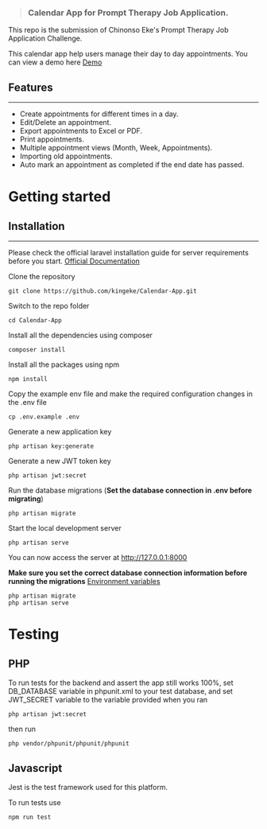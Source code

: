> ### Calendar App for Prompt Therapy Job Application.

This repo is the submission of Chinonso Eke's Prompt Therapy Job Application Challenge.

This calendar app help users manage their day to day appointments. You can view a demo here [Demo](https://calendar-appointments.herokuapp.com/)

## Features

---

-   Create appointments for different times in a day.
-   Edit/Delete an appointment.
-   Export appointments to Excel or PDF.
-   Print appointments.
-   Multiple appointment views (Month, Week, Appointments).
-   Importing old appointments.
-   Auto mark an appointment as completed if the end date has passed.

# Getting started

## Installation

---

Please check the official laravel installation guide for server requirements before you start. [Official Documentation](https://laravel.com/docs/5.8/installation)

Clone the repository

    git clone https://github.com/kingeke/Calendar-App.git

Switch to the repo folder

    cd Calendar-App

Install all the dependencies using composer

    composer install

Install all the packages using npm

    npm install

Copy the example env file and make the required configuration changes in the .env file

    cp .env.example .env

Generate a new application key

    php artisan key:generate

Generate a new JWT token key

    php artisan jwt:secret

Run the database migrations (**Set the database connection in .env before migrating**)

    php artisan migrate

Start the local development server

    php artisan serve

You can now access the server at http://127.0.0.1:8000

**Make sure you set the correct database connection information before running the migrations** [Environment variables](#environment-variables)

    php artisan migrate
    php artisan serve

# Testing

## PHP

To run tests for the backend and assert the app still works 100%, set DB_DATABASE variable in phpunit.xml to your test database, and set JWT_SECRET variable to the variable provided when you ran

    php artisan jwt:secret

then run

    php vendor/phpunit/phpunit/phpunit

## Javascript

Jest is the test framework used for this platform.

To run tests use

    npm run test
